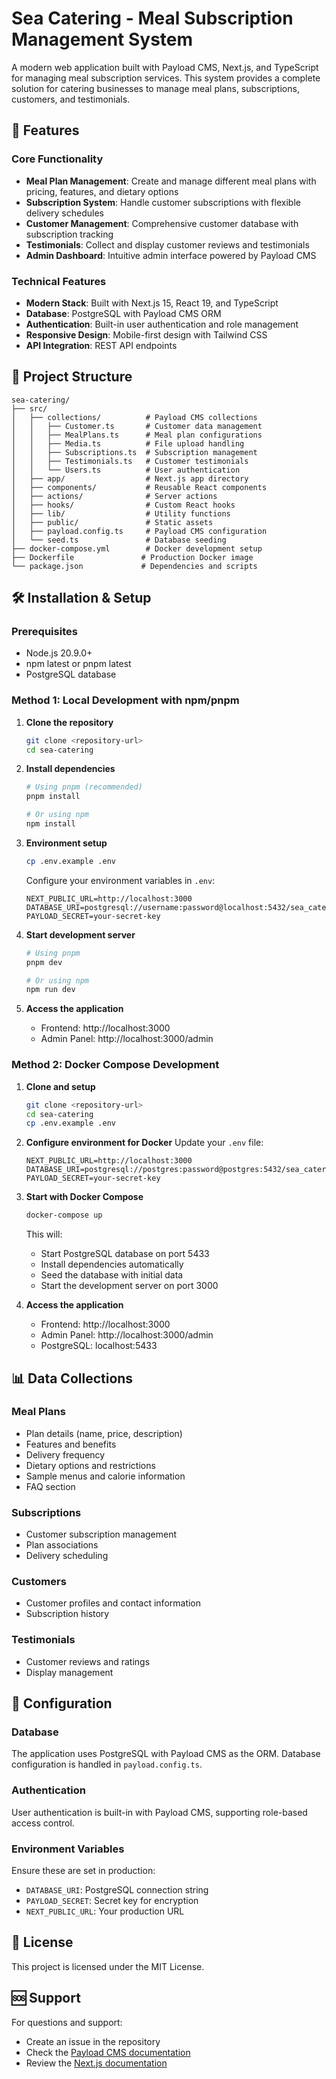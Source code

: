 # Sea Catering - Meal Subscription Management System

A modern web application built with Payload CMS, Next.js, and TypeScript for managing meal subscription services. This system provides a complete solution for catering businesses to manage meal plans, subscriptions, customers, and testimonials.

## 🚀 Features

### Core Functionality
- **Meal Plan Management**: Create and manage different meal plans with pricing, features, and dietary options
- **Subscription System**: Handle customer subscriptions with flexible delivery schedules
- **Customer Management**: Comprehensive customer database with subscription tracking
- **Testimonials**: Collect and display customer reviews and testimonials
- **Admin Dashboard**: Intuitive admin interface powered by Payload CMS

### Technical Features
- **Modern Stack**: Built with Next.js 15, React 19, and TypeScript
- **Database**: PostgreSQL with Payload CMS ORM
- **Authentication**: Built-in user authentication and role management
- **Responsive Design**: Mobile-first design with Tailwind CSS
- **API Integration**: REST API endpoints

## 📁 Project Structure

```
sea-catering/
├── src/
│   ├── collections/          # Payload CMS collections
│   │   ├── Customer.ts       # Customer data management
│   │   ├── MealPlans.ts      # Meal plan configurations
│   │   ├── Media.ts          # File upload handling
│   │   ├── Subscriptions.ts  # Subscription management
│   │   ├── Testimonials.ts   # Customer testimonials
│   │   └── Users.ts          # User authentication
│   ├── app/                  # Next.js app directory
│   ├── components/           # Reusable React components
│   ├── actions/              # Server actions
│   ├── hooks/                # Custom React hooks
│   ├── lib/                  # Utility functions
│   ├── public/               # Static assets
│   ├── payload.config.ts     # Payload CMS configuration
│   └── seed.ts               # Database seeding
├── docker-compose.yml        # Docker development setup
├── Dockerfile               # Production Docker image
└── package.json             # Dependencies and scripts
```

## 🛠 Installation & Setup

### Prerequisites
- Node.js 20.9.0+
- npm latest or pnpm latest
- PostgreSQL database

### Method 1: Local Development with npm/pnpm

1. **Clone the repository**
   ```bash
   git clone <repository-url>
   cd sea-catering
   ```

2. **Install dependencies**
   ```bash
   # Using pnpm (recommended)
   pnpm install

   # Or using npm
   npm install
   ```

3. **Environment setup**
   ```bash
   cp .env.example .env
   ```

   Configure your environment variables in `.env`:
   ```env
   NEXT_PUBLIC_URL=http://localhost:3000
   DATABASE_URI=postgresql://username:password@localhost:5432/sea_catering
   PAYLOAD_SECRET=your-secret-key
   ```

4. **Start development server**
   ```bash
   # Using pnpm
   pnpm dev

   # Or using npm
   npm run dev
   ```

5. **Access the application**
   - Frontend: http://localhost:3000
   - Admin Panel: http://localhost:3000/admin

### Method 2: Docker Compose Development

1. **Clone and setup**
   ```bash
   git clone <repository-url>
   cd sea-catering
   cp .env.example .env
   ```

2. **Configure environment for Docker**
   Update your `.env` file:
   ```env
   NEXT_PUBLIC_URL=http://localhost:3000
   DATABASE_URI=postgresql://postgres:password@postgres:5432/sea_catering
   PAYLOAD_SECRET=your-secret-key
   ```

3. **Start with Docker Compose**
   ```bash
   docker-compose up
   ```

   This will:
   - Start PostgreSQL database on port 5433
   - Install dependencies automatically
   - Seed the database with initial data
   - Start the development server on port 3000

4. **Access the application**
   - Frontend: http://localhost:3000
   - Admin Panel: http://localhost:3000/admin
   - PostgreSQL: localhost:5433

## 📊 Data Collections

### Meal Plans
- Plan details (name, price, description)
- Features and benefits
- Delivery frequency
- Dietary options and restrictions
- Sample menus and calorie information
- FAQ section

### Subscriptions
- Customer subscription management
- Plan associations
- Delivery scheduling

### Customers
- Customer profiles and contact information
- Subscription history

### Testimonials
- Customer reviews and ratings
- Display management

## 🔧 Configuration

### Database
The application uses PostgreSQL with Payload CMS as the ORM. Database configuration is handled in `payload.config.ts`.

### Authentication
User authentication is built-in with Payload CMS, supporting role-based access control.

### Environment Variables
Ensure these are set in production:
- `DATABASE_URI`: PostgreSQL connection string
- `PAYLOAD_SECRET`: Secret key for encryption
- `NEXT_PUBLIC_URL`: Your production URL


## 📝 License

This project is licensed under the MIT License.

## 🆘 Support

For questions and support:
- Create an issue in the repository
- Check the [Payload CMS documentation](https://payloadcms.com/docs)
- Review the [Next.js documentation](https://nextjs.org/docs)
